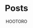 ---
permalink: /posts
aliases: [ "posts", "articles", "blog", "showcase", "docs" ]
title: "Posts"
author: "HOOTORO"
tags: [ "index" ]
footer: false
---